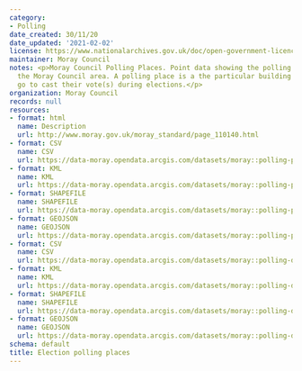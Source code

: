 ```yaml
---
category:
- Polling
date_created: 30/11/20
date_updated: '2021-02-02'
license: https://www.nationalarchives.gov.uk/doc/open-government-licence/version/3/
maintainer: Moray Council
notes: <p>Moray Council Polling Places. Point data showing the polling places for
  the Moray Council area. A polling place is a the particular building where people
  go to cast their vote(s) during elections.</p>
organization: Moray Council
records: null
resources:
- format: html
  name: Description
  url: http://www.moray.gov.uk/moray_standard/page_110140.html
- format: CSV
  name: CSV
  url: https://data-moray.opendata.arcgis.com/datasets/moray::polling-places-moray/about
- format: KML
  name: KML
  url: https://data-moray.opendata.arcgis.com/datasets/moray::polling-places-moray/about
- format: SHAPEFILE
  name: SHAPEFILE
  url: https://data-moray.opendata.arcgis.com/datasets/moray::polling-places-moray/about
- format: GEOJSON
  name: GEOJSON
  url: https://data-moray.opendata.arcgis.com/datasets/moray::polling-places-moray/about
- format: CSV
  name: CSV
  url: https://data-moray.opendata.arcgis.com/datasets/moray::polling-districts-moray/about
- format: KML
  name: KML
  url: https://data-moray.opendata.arcgis.com/datasets/moray::polling-districts-moray/about
- format: SHAPEFILE
  name: SHAPEFILE
  url: https://data-moray.opendata.arcgis.com/datasets/moray::polling-districts-moray/about
- format: GEOJSON
  name: GEOJSON
  url: https://data-moray.opendata.arcgis.com/datasets/moray::polling-districts-moray/about
schema: default
title: Election polling places
---
```

